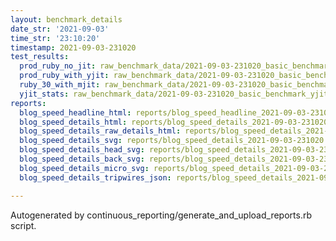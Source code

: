 ```yaml
---
layout: benchmark_details
date_str: '2021-09-03'
time_str: '23:10:20'
timestamp: 2021-09-03-231020
test_results:
  prod_ruby_no_jit: raw_benchmark_data/2021-09-03-231020_basic_benchmark_prod_ruby_no_jit.json
  prod_ruby_with_yjit: raw_benchmark_data/2021-09-03-231020_basic_benchmark_prod_ruby_with_yjit.json
  ruby_30_with_mjit: raw_benchmark_data/2021-09-03-231020_basic_benchmark_ruby_30_with_mjit.json
  yjit_stats: raw_benchmark_data/2021-09-03-231020_basic_benchmark_yjit_stats.json
reports:
  blog_speed_headline_html: reports/blog_speed_headline_2021-09-03-231020.html
  blog_speed_details_html: reports/blog_speed_details_2021-09-03-231020.html
  blog_speed_details_raw_details_html: reports/blog_speed_details_2021-09-03-231020.raw_details.html
  blog_speed_details_svg: reports/blog_speed_details_2021-09-03-231020.svg
  blog_speed_details_head_svg: reports/blog_speed_details_2021-09-03-231020.head.svg
  blog_speed_details_back_svg: reports/blog_speed_details_2021-09-03-231020.back.svg
  blog_speed_details_micro_svg: reports/blog_speed_details_2021-09-03-231020.micro.svg
  blog_speed_details_tripwires_json: reports/blog_speed_details_2021-09-03-231020.tripwires.json

---
```

Autogenerated by continuous_reporting/generate_and_upload_reports.rb script.
